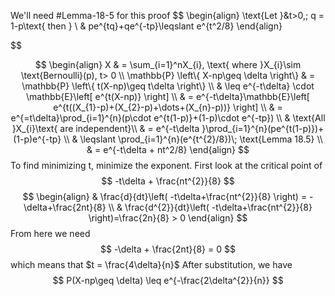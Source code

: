 We'll need #Lemma-18-5 for this proof
$$
\begin{align}
	\text{Let }&t>0,\; q = 1-p\text{ then } \\
	& pe^{tq}+qe^{-tp}\leqslant e^{t^2/8}
\end{align}

$$


$$
\begin{align}
	 X & = \sum_{i=1}^nX_{i}, \text{ where }X_{i}\sim \text{Bernoulli}(p), t> 0 \\
	\mathbb{P} \left\{ X-np\geq \delta \right\} & =  \mathbb{P} \left\{ t(X-np)\geq t\delta \right\}  \\
	& \leq e^{-t\delta} \cdot \mathbb{E}\left[ e^{t(X-np)} \right]  \\
	& = e^{-t\delta}\mathbb{E}\left[ e^{t((X_{1}-p)+(X_{2}-p)+\dots+(X_{n}-p))} \right]  \\
	& = e^{=t\delta}\prod_{i=1}^{n}(p\cdot e^{t(1-p)}+(1-p)\cdot e^{-tp})  \\
 & \text{All }X_{i}\text{ are independent}\\
	& = e^{-t\delta }\prod_{i=1}^{n}(pe^{t(1-p)})+(1-p)e^{-tp} \\
	& \leqslant \prod_{i=1}^{n}(e^{t^{2}/8})\; \text{Lemma 18.5} \\
	& = e^{-t\delta + nt^2/8}
\end{align}
$$
To find minimizing t, minimize the exponent.
First look at the critical point of 
$$
-t\delta + \frac{nt^{2}}{8}
$$
$$
\begin{align}
	& \frac{d}{dt}\left( -t\delta+\frac{nt^{2}}{8} \right) = -\delta+\frac{2nt}{8} \\
	& \frac{d^{2}}{dt}\left( -t\delta+\frac{nt^{2}}{8} \right)=\frac{2n}{8} > 0
\end{align}
$$
From here we need
$$
-\delta + \frac{2nt}{8} = 0
$$
which means that $t = \frac{4\delta}{n}$
After substitution, we have $$
P(X-np\geq \delta) \leq e^{-\frac{2\delta^{2}}{n}}
$$